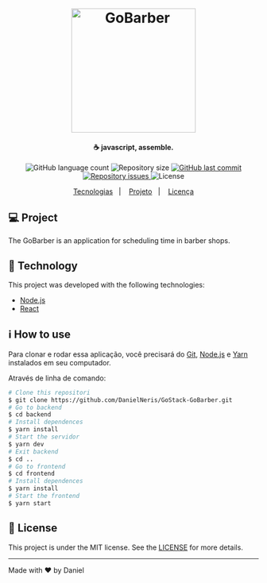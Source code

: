 <h1 align="center">
    <img alt="GoBarber" title="#delicinha" src=".github/logo.png" width="250px" />
</h1>

<h4 align="center">
  ☕ javascript, assemble.
</h4>
<p align="center">
  <img alt="GitHub language count" src="https://img.shields.io/github/languages/count/Rocketseat/semana-omnistack-9.svg">

  <img alt="Repository size" src="https://img.shields.io/github/repo-size/Rocketseat/semana-omnistack-9.svg">
  
  <a href="https://github.com/Rocketseat/semana-omnistack-9/commits/master">
    <img alt="GitHub last commit" src="https://img.shields.io/github/last-commit/Rocketseat/semana-omnistack-9.svg">
  </a>

  <a href="https://github.com/Rocketseat/semana-omnistack-9/issues">
    <img alt="Repository issues" src="https://img.shields.io/github/issues/Rocketseat/semana-omnistack-9.svg">
  </a>

  <img alt="License" src="https://img.shields.io/badge/license-MIT-brightgreen">
</p>

<p align="center">
  <a href="#rocket-technology">Tecnologias</a>&nbsp;&nbsp;&nbsp;|&nbsp;&nbsp;&nbsp;
  <a href="#-project">Projeto</a>&nbsp;&nbsp;&nbsp;|&nbsp;&nbsp;&nbsp;
  <a href="#memo-licence">Licença</a>
</p>

## 💻 Project

The GoBarber is an application for scheduling time in barber shops. 

## :rocket: Technology

This project was developed with the following technologies:

- [Node.js](https://nodejs.org/en/)
- [React](https://reactjs.org)

## :information_source: How to use

Para clonar e rodar essa aplicação, você precisará do [Git](https://git-scm.com), [Node.js][nodejs] e [Yarn][yarn] instalados em seu computador.

Através de linha de comando:

```bash
# Clone this repositori
$ git clone https://github.com/DanielNeris/GoStack-GoBarber.git
# Go to backend
$ cd backend
# Install dependences
$ yarn install
# Start the servidor
$ yarn dev
# Exit backend
$ cd ..
# Go to frontend
$ cd frontend
# Install dependences
$ yarn install
# Start the frontend
$ yarn start
```

[nodejs]: https://nodejs.org/
[yarn]: https://yarnpkg.com/
[vc]: https://code.visualstudio.com/

## :memo: License

This project is under the MIT license. See the [LICENSE](LICENSE.md) for more details.

---

Made with ♥ by Daniel
